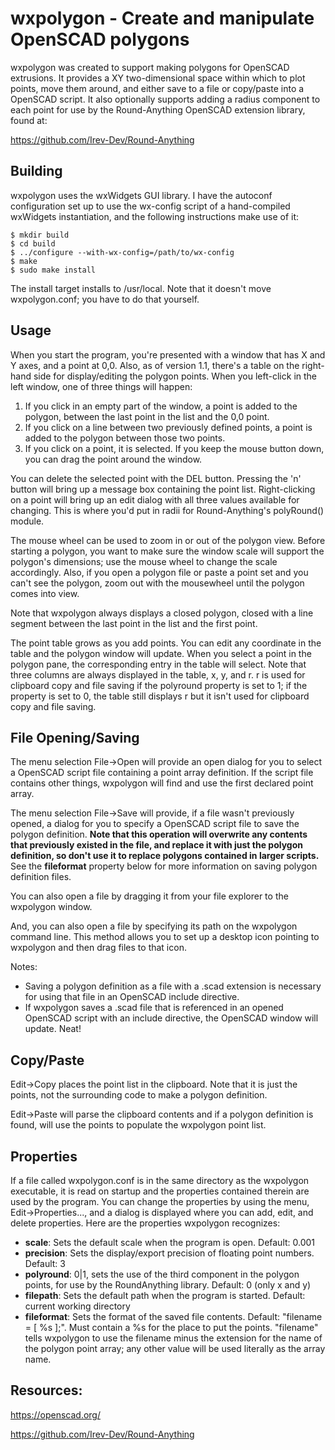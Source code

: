 # wxpolygon - Create and manipulate OpenSCAD polygons

wxpolygon was created to support making polygons for OpenSCAD extrusions.  It provides a XY two-dimensional space within 
which to plot points, move them around, and either save to a file or copy/paste into a OpenSCAD script.  It also optionally 
supports adding a radius component to each point for use by the Round-Anything OpenSCAD extension library, found at:

https://github.com/Irev-Dev/Round-Anything

## Building

wxpolygon uses the wxWidgets GUI library.  I have the autoconf configuration set up to use the wx-config script of a hand-compiled
wxWidgets instantiation, and the following instructions make use of it:

```
$ mkdir build
$ cd build
$ ../configure --with-wx-config=/path/to/wx-config
$ make
$ sudo make install
```

The install target installs to /usr/local.  Note that it doesn't move wxpolygon.conf; you have to do that yourself.

## Usage

When you start the program, you're presented with a window that has X and Y axes, and a point at 0,0.  Also, as of version 1.1, there's a table on the right-hand side for display/editing the polygon points.  When you left-click in the left window, 
one of three things will happen:

1. If you click in an empty part of the window, a point is added to the polygon, between the last point in the list and the 0,0 point.
2. If you click on a line between two previously defined points, a point is added to the polygon between those two points.
3. If you click on a point, it is selected.  If you keep the mouse button down, you can drag the point around the window.

You can delete the selected point with the DEL button.  Pressing the 'n' button will bring up a message box containing the point list.
Right-clicking on a point will bring up an edit dialog with all three values available for changing.  This is where you'd put in radii
for Round-Anything's polyRound() module.

The mouse wheel can be used to zoom in or out of the polygon view.  Before starting a polygon, you want to make sure the window scale will support the polygon's dimensions; use the mouse wheel to change the scale accordingly.  Also, if you open a polygon file or paste a point set and you can't see the polygon, zoom out with the mousewheel until the polygon comes into view.

Note that wxpolygon always displays a closed polygon, closed with a line segment between the last point in the list and the first point.

The point table grows as you add points.  You can edit any coordinate in the table and the polygon window will update.  When you select a point in the polygon pane, the corresponding entry in the table will select.  Note that three columns are always displayed in the table, x, y, and r.  r is used for clipboard copy and file saving if the polyround property is set to 1; if the property is set to 0, the table still displays r but it isn't used for clipboard copy and file saving.

## File Opening/Saving

The menu selection File->Open will provide an open dialog for you to select a OpenSCAD script file containing a point array definition. 
If the script file contains other things, wxpolygon will find and use the first declared point array.

The menu selection File->Save will provide, if a file wasn't previously opened, a dialog for you to specify a OpenSCAD script file to 
save the polygon definition.  **Note that this operation will overwrite any contents that previously existed in the file, and replace 
it with just the polygon definition, so don't use it to replace polygons contained in larger scripts.**  See the **fileformat** 
property below for more information on saving polygon definition files. 

You can also open a file by dragging it from your file explorer to the wxpolygon window.  

And, you can also open a file by specifying its path on the wxpolygon command line.  This
method allows you to set up a desktop icon pointing to wxpolygon and then drag files to that
icon.

Notes:

- Saving a polygon definition as a file with a .scad extension is necessary for using that file in an OpenSCAD include directive.
- If wxpolygon saves a .scad file that is referenced in an opened OpenSCAD script with an include directive, the OpenSCAD window will update.  Neat!

## Copy/Paste

Edit->Copy places the point list in the clipboard.  Note that it is just the points, not the surrounding code to make a polygon definition.

Edit->Paste will parse the clipboard contents and if a polygon definition is found, will use the points to populate the wxpolygon point list.

## Properties

If a file called wxpolygon.conf is in the same directory as the wxpolygon executable, it is read on startup and the properties contained therein
are used by the program.  You can change the properties by using the menu, Edit->Properties..., and a dialog is displayed where you can add, 
edit, and delete properties.  Here are the properties wxpolygon recognizes:

- **scale**: Sets the default scale when the program is open. Default: 0.001
- **precision**: Sets the display/export precision of floating point numbers.  Default: 3
- **polyround**: 0|1, sets the use of the third component in the polygon points, for use by the RoundAnything library.  Default: 0 (only x and y)
- **filepath**: Sets the default path when the program is started.  Default: current working directory
 - **fileformat**: Sets the format of the saved file contents.  Default: "filename = [ %s ];".  Must contain a %s for the place to put the points. "filename" tells wxpolygon to use the filename minus the extension for the name of the polygon point array; any other value will be used literally as the array name.


## Resources:

https://openscad.org/

https://github.com/Irev-Dev/Round-Anything


